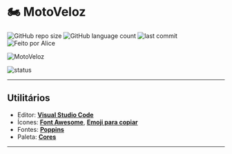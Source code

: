 # 🏍️ MotoVeloz

![GitHub repo size](https://img.shields.io/github/repo-size/Ana-Alice-Honorio/MotoVeloz?style=for-the-badge)
![GitHub language count](https://img.shields.io/github/languages/count/Ana-Alice-Honorio/MotoVeloz?style=for-the-badge)
![last commit](https://img.shields.io/github/last-commit/Ana-Alice-Honorio/MotoVeloz?style=for-the-badge")
![Feito por Alice](https://img.shields.io/badge/feito-por%20Alice-D818A5")

![MotoVeloz](./UI-UX-gestão-motoboys/images/img1.png)

![status](https://img.shields.io/badge/STATUS-Finalizado-green)

---

## **Utilitários**

- Editor:  **[Visual Studio Code](https://code.visualstudio.com/)**  
- Ícones: **[Font Awesome](https://fontawesome.com/)**, **[Emoji para copiar](https://emojisparacopiar.com/)**
- Fontes:  **[Poppins](https://fonts.google.com/specimen/Poppins)**
- Paleta: **[Cores](https://paletadecores.com/paleta/ff1d44/fbebaf/74bf9d/56a292/1c8080/)**

---
